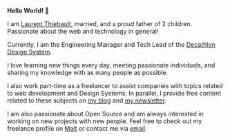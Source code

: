 **Hello World! 👋**

I am [Laurent Thiebault](https://linkedin.com/in/lauthieb), married, and a proud father of 2 children. Passionate about the web and technology in general! 

Currently, I am the Engineering Manager and Tech Lead of the [Decathlon Design System](https://decathlon.design).

I love learning new things every day, meeting passionate individuals, and sharing my knowledge with as many people as possible.

I also work part-time as a freelancer to assist companies with topics related to web development and Design Systems. In parallel, I provide free content related to these subjects on [my blog](https://lauthieb.dev/blog) and [my newsletter](https://webpreneurs.substack.com).

I am also passionate about Open Source and am always interested in working on new projects with new people. Feel free to check out my freelance profile on [Malt](https://www.malt.fr/profile/lauthieb) or contact me via [email](mailto:thiebault.laurent@gmail.com).

